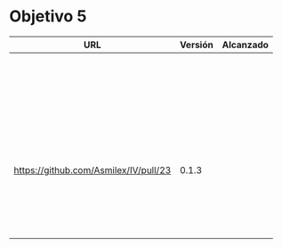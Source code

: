 # Objetivo 5

| URL                                        | Versión | Alcanzado |
|--------------------------------------------|---------|-----------|
| <!-- Enlace de noise-kngdm --> | | |
| <!-- Enlace de Esturillo98 --> | | |
| <!-- Enlace de LuisArostegui --> | | |
| <!-- Enlace de Paszser --> | | |
| <!-- Enlace de Mapachana --> | | |
| <!-- Enlace de eantoniocalo18 --> | | |
| <!-- Enlace de NachoCarher --> | | |
| <!-- Enlace de C L A --> | | |
| <!-- Enlace de Balrrach --> | | |
| <!-- Enlace de alexespana --> | | |
| <!-- Enlace de Javierexmar --> | | |
| <!-- Enlace de MarinoFajardo --> | | |
| <!-- Enlace de danifm1321 --> | | |
| <!-- Enlace de josevilchez247 --> | | |
| <!-- Enlace de arguellesm --> | | |
| <!-- Enlace de DFolchA --> | | |
| <!-- Enlace de JaimeGM96 --> | | |
| <!-- Enlace de agr8 --> | | |
| <!-- Enlace de Olasergiolas --> | | |
| <!-- Enlace de lentes4k --> | | |
| <!-- Enlace de joaquingv12 --> | | |
| <!-- Enlace de gomares --> | | |
| <!-- Enlace de modejota --> | | |
| <!-- Enlace de argelion14 --> | | |
| <!-- Enlace de juanmihdz --> | | |
| <!-- Enlace de venrra --> | | |
| <!-- Enlace de Antobio17 --> | | |
| <!-- Enlace de manujurado1 --> | | |
| <!-- Enlace de L C G J --> | | |
| <!-- Enlace de migueorg --> | | |
| <!-- Enlace de jesusmarzor --> | | |
| <!-- Enlace de francisco3207 --> | | |
| <!-- Enlace de amerigal --> | | |
| https://github.com/Asmilex/IV/pull/23  | 0.1.3 ||
| <!-- Enlace de ismaelmontesinos --> | | |
| <!-- Enlace de morevi --> | | |
| <!-- Enlace de Pablont98 --> | | |
| <!-- Enlace de Slowmybrosh --> | | |
| <!-- Enlace de sorozcov --> | | |
| <!-- Enlace de jlortega00 --> | | |
| <!-- Enlace de Xileon310 --> | | |
| <!-- Enlace de Parka015 --> | | |
| <!-- Enlace de edusegrich --> | | |
| <!-- Enlace de LuisSS20 --> | | |
| <!-- Enlace de juanfran00 --> | | |
| <!-- Enlace de Albertotc99 --> | | |
| <!-- Enlace de aleveji --> | | |
| <!-- Enlace de paula1999 --> | | |
| <!-- Enlace de xCyal --> | | |
| <!-- Enlace de vlljuan99 --> | | |
| <!-- Enlace de JAntonioVR --> | | |
| <!-- Enlace de pablozafra97 --> | | |
